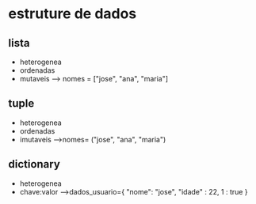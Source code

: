 # estruture de dados 

## lista 
- heterogenea
- ordenadas
- mutaveis
--> nomes = ["jose", "ana", "maria"]

## tuple
- heterogenea
- ordenadas
- imutaveis
-->nomes= ("jose", "ana", "maria")

## dictionary
- heterogenea
- chave:valor
-->dados_usuario={
    "nome": "jose",
    "idade" : 22,
    1 : true
}

